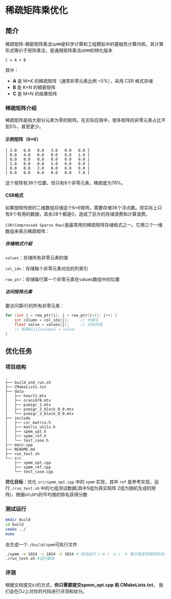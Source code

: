 # 稀疏矩阵乘优化

## 简介

稀疏矩阵-稠密矩阵乘法`SpMM`是科学计算和工程模拟中的基础性计算内核，其计算形式等价于矩阵乘法，是通用矩阵乘法`GEMM`的特化版本

```text
C = A × B
```

其中：

- **A** 是 M×K 的稀疏矩阵（通常非零元素比例 <5%），采用 CSR 格式存储
- **B** 是 K×N 的稠密矩阵  
- **C** 是 M×N 的结果矩阵

### 稀疏矩阵介绍

稀疏矩阵是指大部分元素为零的矩阵。在实际应用中，很多矩阵的非零元素占比不到5%，甚至更少。

#### 示例矩阵（6×6）

```text
[ 2.0   0.0   0.0   3.0   0.0   0.0 ]
[ 0.0   4.0   0.0   0.0   0.0   1.0 ]
[ 0.0   0.0   0.0   0.0   0.0   0.0 ]
[ 1.0   0.0   0.0   5.0   0.0   0.0 ]
[ 0.0   0.0   2.0   0.0   6.0   0.0 ]
[ 0.0   0.0   0.0   0.0   0.0   7.0 ]
```

这个矩阵有36个位置，但只有8个非零元素，稀疏度为78%。

#### CSR格式

如果按照传统的二维数组存储这个6×6矩阵，需要存储36个浮点数。但实际上只有8个有用的数据，其余28个都是0，造成了巨大的存储浪费和计算浪费。

`CSR(Compressed Sparse Row)`是最常用的稀疏矩阵存储格式之一。它用三个一维数组来表示稀疏矩阵：

##### 存储格式介绍

`values`：存储所有非零元素的值

`col_idx`：存储每个非零元素对应的列索引  

`row_ptr`：存储每行第一个非零元素在values数组中的位置

##### 访问矩阵元素

要访问第i行的所有非零元素：

```cpp
for (int j = row_ptr[i]; j < row_ptr[i+1]; j++) {
    int column = col_idx[j];     // 列索引
    float value = values[j];     // 对应的值
    // 矩阵A[i][column] = value
}
```

## 优化任务

### 项目结构

```text
.
├── build_and_run.sh
├── CMakeLists.txt
├── data
│   ├── heart1.mtx
│   ├── orani678.mtx
│   ├── psmigr_1.mtx
│   ├── psmigr_2_block_0_0.mtx
│   └── psmigr_3_block_0_0.mtx
├── include
│   ├── csr_matrix.h
│   ├── matrix_utils.h
│   ├── spmm_opt.h
│   ├── spmm_ref.h
│   └── test_case.h
├── main.cpp
├── README.md
├── run_test.sh
└── src
    ├── spmm_opt.cpp
    ├── spmm_ref.cpp
    └── test_case.cpp
```

**优化目标**：优化 `src/spmm_opt.cpp` 中的 `spmm` 实现，其中 `ref` 是参考实现，运行`./run_test.sh` 中的七组测试数据(其中5组为真实矩阵 2组为随机生成的矩阵)，根据`GFLOPS`的平均值的排名获得分数

### 测试运行

```bash
mkdir build
cd build
cmake ../
make
```

会生成一个`./build/spmm`可执行文件 

```bash
./spmm -m 1024 -n 1024 -k 1024 # 测试运行 (-m / -n / -k 表示指定的矩阵形状大小)
./run_test.sh #运行脚本
```

### 评测

根据文档提交`OJ`的方式，**你只需要提交spmm_opt.cpp 和 CMakeLists.txt**， 我们会在OJ上对你的代码进行评测和给分。